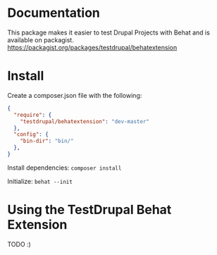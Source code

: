 Documentation
==============

This package makes it easier to test Drupal Projects with Behat and is available on packagist. https://packagist.org/packages/testdrupal/behatextension

Install
=========

Create a composer.json file with the following:
```Json
{
  "require": {
    "testdrupal/behatextension": "dev-master"
  },
  "config": {
    "bin-dir": "bin/"
  },
}
```
Install dependencies: `composer install`

Initialize: `behat --init`

Using the TestDrupal Behat Extension
====================================

TODO :)


